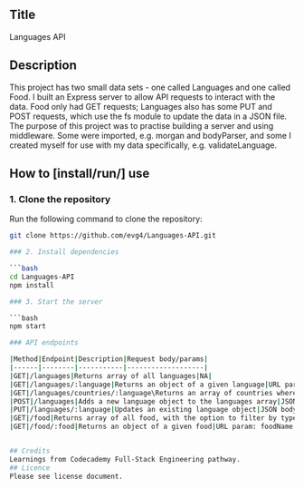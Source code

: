 ## Title
Languages API
## Description 
This project has two small data sets - one called Languages and one called Food. I built an Express server to allow API requests to interact with the data. Food only had GET requests; Languages also has some PUT and POST requests, which use the fs module to update the data in a JSON file. The purpose of this project was to practise building a server and using middleware. Some were imported, e.g. morgan and bodyParser, and some I created myself for use with my data specifically, e.g. validateLanguage. 
## How to [install/run/] use
### 1. Clone the repository

Run the following command to clone the repository:

```bash
git clone https://github.com/evg4/Languages-API.git

### 2. Install dependencies

```bash
cd Languages-API
npm install

### 3. Start the server

```bash
npm start

### API endpoints

|Method|Endpoint|Description|Request body/params|
|------|--------|-----------|-------------------|
|GET|/languages|Returns array of all languages|NA|
|GET|/languages/:language|Returns an object of a given language|URL param: languageName|
|GET|/languages/countries/:language\Returns an array of countries where a given language is spoken|URL param: languageName|
|POST|/languages|Adds a new language object to the languages array|JSON body: {"language": string, "romanAlphabet": boolean, "countries": array of strings}|
|PUT|/languages/:language|Updates an existing language object|JSON body: {"language": string, "romanAlphabet": boolean, "countries": array of strings}|
|GET|/food|Returns array of all food, with the option to filter by type|Optional query param: type|
|GET|/food/:food|Returns an object of a given food|URL param: foodName


## Credits
Learnings from Codecademy Full-Stack Engineering pathway.
## Licence
Please see license document.
